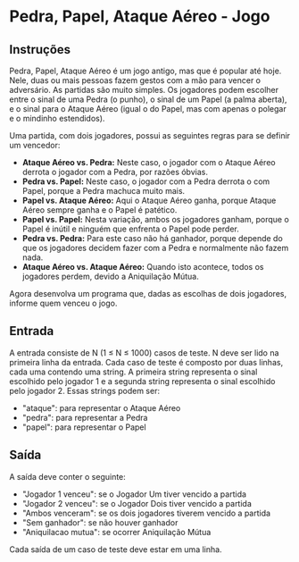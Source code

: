 # Pedra, Papel, Ataque Aéreo - Jogo

## Instruções

Pedra, Papel, Ataque Aéreo é um jogo antigo, mas que é popular até hoje. Nele, duas ou mais pessoas fazem gestos com a mão para vencer o adversário. As partidas são muito simples. Os jogadores podem escolher entre o sinal de uma Pedra (o punho), o sinal de um Papel (a palma aberta), e o sinal para o Ataque Aéreo (igual o do Papel, mas com apenas o polegar e o mindinho estendidos).

Uma partida, com dois jogadores, possui as seguintes regras para se definir um vencedor:

- **Ataque Aéreo vs. Pedra:** Neste caso, o jogador com o Ataque Aéreo derrota o jogador com a Pedra, por razões óbvias.
- **Pedra vs. Papel:** Neste caso, o jogador com a Pedra derrota o com Papel, porque a Pedra machuca muito mais.
- **Papel vs. Ataque Aéreo:** Aqui o Ataque Aéreo ganha, porque Ataque Aéreo sempre ganha e o Papel é patético.
- **Papel vs. Papel:** Nesta variação, ambos os jogadores ganham, porque o Papel é inútil e ninguém que enfrenta o Papel pode perder.
- **Pedra vs. Pedra:** Para este caso não há ganhador, porque depende do que os jogadores decidem fazer com a Pedra e normalmente não fazem nada.
- **Ataque Aéreo vs. Ataque Aéreo:** Quando isto acontece, todos os jogadores perdem, devido a Aniquilação Mútua.

Agora desenvolva um programa que, dadas as escolhas de dois jogadores, informe quem venceu o jogo.

## Entrada

A entrada consiste de N (1 ≤ N ≤ 1000) casos de teste. N deve ser lido na primeira linha da entrada. Cada caso de teste é composto por duas linhas, cada uma contendo uma string. A primeira string representa o sinal escolhido pelo jogador 1 e a segunda string representa o sinal escolhido pelo jogador 2. Essas strings podem ser:

- "ataque": para representar o Ataque Aéreo
- "pedra": para representar a Pedra
- "papel": para representar o Papel

## Saída

A saída deve conter o seguinte:

- "Jogador 1 venceu": se o Jogador Um tiver vencido a partida
- "Jogador 2 venceu": se o Jogador Dois tiver vencido a partida
- "Ambos venceram": se os dois jogadores tiverem vencido a partida
- "Sem ganhador": se não houver ganhador
- "Aniquilacao mutua": se ocorrer Aniquilação Mútua

Cada saída de um caso de teste deve estar em uma linha.
